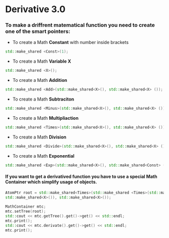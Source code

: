 # Derivative 3.0

### To make a driffrent matematical function you need to create one of the smart pointers:
+ To create a Math **Constant** with number inside brackets
```cpp
std::make_shared <Const>(1);
```
+ To create a Math **Variable X** 
```cpp
std::make_shared <X>();
```
+ To create a Math **Addition**
```cpp
std::make_shared <Add>(std::make_shared<X>(), std::make_shared<X> ());
```
+ To create a Math **Subtraciton**
```cpp
std::make_shared <Minus>(std::make_shared<X>(), std::make_shared<X> ());
```
+ To create a Math **Multipliaction**
```cpp
std::make_shared <Times>(std::make_shared<X>(), std::make_shared<X> ());
```
+ To create a Math **Division**
```cpp
std::make_shared <Divide>(std::make_shared<X>(), std::make_shared<X> ());
```
+ To create a Math **Exponential** 
```cpp
std::make_shared <Exp>(std::make_shared<X>(), std::make_shared<Const> (2));
```


#### If you want to get a derivatived function you have to use a special Math Container which simplify usage of objects.
```cpp
AtomPtr root = std::make_shared<Times>(std::make_shared <Times>(std::make_shared<X>(), 
std::make_shared<X>()), std::make_shared<X>());
	
MathContainer mtc;
mtc.setTree(root);
std::cout << mtc.getTree().get()->get() << std::endl;
mtc.print();
std::cout << mtc.derivate().get()->get() << std::endl;
mtc.print();
```